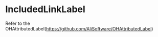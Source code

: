 IncludedLinkLabel
=================
Refer to the OHAttributedLabel(https://github.com/AliSoftware/OHAttributedLabel)
